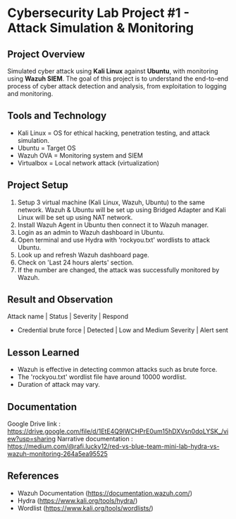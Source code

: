 # Cybersecurity Lab Project #1 - Attack Simulation & Monitoring

## Project Overview
Simulated cyber attack using **Kali Linux** against **Ubuntu**, with monitoring using **Wazuh SIEM**. The goal of this project is to understand the end-to-end process of cyber attack detection and analysis, from exploitation to logging and monitoring.

## Tools and Technology
- Kali Linux = OS for ethical hacking, penetration testing, and attack simulation.
- Ubuntu = Target OS
- Wazuh OVA = Monitoring system and SIEM
- Virtualbox = Local network attack (virtualization)

## Project Setup
1. Setup 3 virtual machine (Kali Linux, Wazuh, Ubuntu) to the same network. Wazuh & Ubuntu will be set up using Bridged Adapter and Kali Linux will be set up using NAT network.
2. Install Wazuh Agent in Ubuntu then connect it to Wazuh manager.
3. Login as an admin to Wazuh dashboard in Ubuntu.
4. Open terminal and use Hydra with 'rockyou.txt' wordlists to attack Ubuntu.
5. Look up and refresh Wazuh dashboard page.
6. Check on 'Last 24 hours alerts' section.
7. If the number are changed, the attack was successfully monitored by Wazuh.

## Result and Observation
Attack name | Status | Severity | Respond
- Credential brute force | Detected | Low and Medium Severity | Alert sent

## Lesson Learned
- Wazuh is effective in detecting common attacks such as brute force.
- The 'rockyou.txt' wordlist file have around 10000 wordlist.
- Duration of attack may vary.

## Documentation
Google Drive link : https://drive.google.com/file/d/1EtE4Q9lWCHPrE0um15hDXVsn0doLYSK_/view?usp=sharing
Narrative documentation : https://medium.com/@rafi.lucky12/red-vs-blue-team-mini-lab-hydra-vs-wazuh-monitoring-264a5ea95525

## References
- Wazuh Documentation (https://documentation.wazuh.com/)
- Hydra (https://www.kali.org/tools/hydra/)
- Wordlist (https://www.kali.org/tools/wordlists/)
